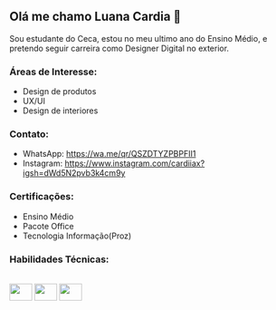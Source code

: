  ## Olá me chamo Luana Cardia 👋
  Sou estudante do Ceca, estou no meu ultimo ano do Ensino Médio, e pretendo
  seguir carreira como Designer Digital no exterior.

 ### Áreas de Interesse:
 - Design de produtos
 - UX/UI
 - Design de interiores

 ### Contato:
 - WhatsApp: https://wa.me/qr/QSZDTYZPBPFII1
 - Instagram: https://www.instagram.com/cardiiax?igsh=dWd5N2pvb3k4cm9y

 ### Certificações:
 - Ensino Médio
 - Pacote Office
 - Tecnologia Informação(Proz)

 ### Habilidades Técnicas:
 <div style="display: inline_block"><br>
  <img align="center" alt="" height="30" width="40" src="https://github.com/LuhDias/LuhDias/assets/133986552/be987ef0-1be3-444a-a49d-6824f96b307d">
  <img align="center" alt="" height="30" width="40" src="https://github.com/LuhDias/LuhDias/assets/133986552/43daca4a-c0d2-4883-8a53-9f05b3a426bf">
  <img align="center" alt="" height="30" width="40" src="https://github.com/LuhDias/LuhDias/assets/133986552/9da869d5-2f1c-4053-9b13-0556d473556c">
  
</div>







